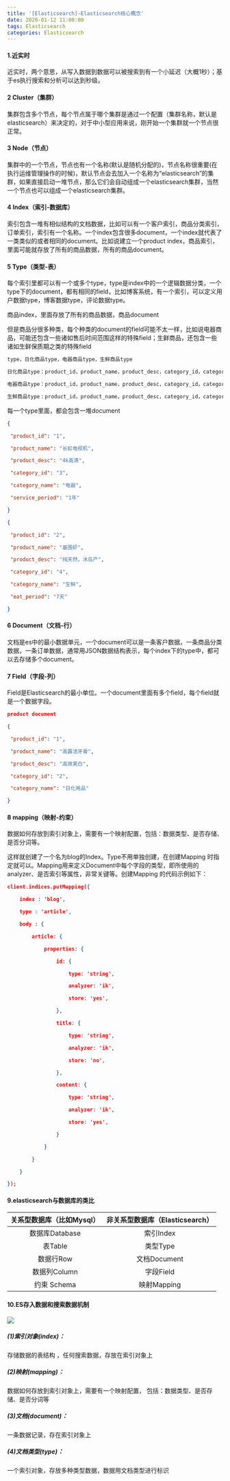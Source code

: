 ```yaml
---
title: '[Elasticsearch]-Elasticsearch核心概念'
date: 2020-01-12 11:00:00
tags: Elasticsearch
categories: Elasticsearch
---
```


#### 1.近实时

近实时，两个意思，从写入数据到数据可以被搜索到有一个小延迟（大概1秒）；基于es执行搜索和分析可以达到秒级。

#### 2 Cluster（集群）

集群包含多个节点，每个节点属于哪个集群是通过一个配置（集群名称，默认是elasticsearch）来决定的，对于中小型应用来说，刚开始一个集群就一个节点很正常。

#### 3 Node（节点）

集群中的一个节点，节点也有一个名称(默认是随机分配的)，节点名称很重要(在执行运维管理操作的时候)，默认节点会去加入一个名称为“elasticsearch”的集群，如果直接启动一堆节点，那么它们会自动组成一个elasticsearch集群，当然一个节点也可以组成一个elasticsearch集群。

#### 4 Index（索引-数据库）

索引包含一堆有相似结构的文档数据，比如可以有一个客户索引，商品分类索引，订单索引，索引有一个名称。一个index包含很多document，一个index就代表了一类类似的或者相同的document。比如说建立一个product index，商品索引，里面可能就存放了所有的商品数据，所有的商品document。

#### 5 Type（类型-表）

每个索引里都可以有一个或多个type，type是index中的一个逻辑数据分类，一个type下的document，都有相同的field，比如博客系统，有一个索引，可以定义用户数据type，博客数据type，评论数据type。

商品index，里面存放了所有的商品数据，商品document

但是商品分很多种类，每个种类的document的field可能不太一样，比如说电器商品，可能还包含一些诸如售后时间范围这样的特殊field；生鲜商品，还包含一些诸如生鲜保质期之类的特殊field
```txt
type，日化商品type，电器商品type，生鲜商品type

日化商品type：product_id，product_name，product_desc，category_id，category_name

电器商品type：product_id，product_name，product_desc，category_id，category_name，service_period

生鲜商品type：product_id，product_name，product_desc，category_id，category_name，eat_period
```
每一个type里面，都会包含一堆document
```json
{

 "product_id": "1",

 "product_name": "长虹电视机",

 "product_desc": "4k高清",

 "category_id": "3",

 "category_name": "电器",

 "service_period": "1年"

}

{

 "product_id": "2",

 "product_name": "基围虾",

 "product_desc": "纯天然，冰岛产",

 "category_id": "4",

 "category_name": "生鲜",

 "eat_period": "7天"

}
```
#### 6 Document（文档-行）

文档是es中的最小数据单元，一个document可以是一条客户数据，一条商品分类数据，一条订单数据，通常用JSON数据结构表示，每个index下的type中，都可以去存储多个document。

#### 7 Field（字段-列）

Field是Elasticsearch的最小单位。一个document里面有多个field，每个field就是一个数据字段。
```json
product document

{

 "product_id": "1",

 "product_name": "高露洁牙膏",

 "product_desc": "高效美白",

 "category_id": "2",

 "category_name": "日化用品"

}
```
#### 8 mapping（映射-约束）

数据如何存放到索引对象上，需要有一个映射配置，包括：数据类型、是否存储、是否分词等。

这样就创建了一个名为blog的Index。Type不用单独创建，在创建Mapping 时指定就可以。Mapping用来定义Document中每个字段的类型，即所使用的 analyzer、是否索引等属性，非常关键等。创建Mapping 的代码示例如下：
```json
client.indices.putMapping({

    index : 'blog',

    type : 'article',

    body : {

        article: {

            properties: {

                id: {

                    type: 'string',

                    analyzer: 'ik',

                    store: 'yes',

                },

                title: {

                    type: 'string',

                    analyzer: 'ik',

                    store: 'no',

                },

                content: {

                    type: 'string',

                    analyzer: 'ik',

                    store: 'yes',

                }

            }

        }

    }

});
```

#### 9.elasticsearch与数据库的类比

| 关系型数据库（比如Mysql）| 非关系型数据库（Elasticsearch）|
|:-:|:-:|
|数据库Database| 索引Index|
|表Table| 类型Type|
|数据行Row| 文档Document|
|数据列Column| 字段Field|
|约束 Schema| 映射Mapping|

#### 10.ES存入数据和搜索数据机制
![](https://imgconvert.csdnimg.cn/aHR0cHM6Ly91cGxvYWQtaW1hZ2VzLmppYW5zaHUuaW8vdXBsb2FkX2ltYWdlcy80MzkxNDA3LTkyZWUwNDViYWIzYWVkZDYucG5n?x-oss-process=image/format,png)
##### (1)索引对象(index)：
存储数据的表结构 ，任何搜索数据，存放在索引对象上 
##### (2)映射(mapping)：
数据如何存放到索引对象上，需要有一个映射配置， 包括：数据类型、是否存储、是否分词等
##### (3)文档(document)：
一条数据记录，存在索引对象上 
##### (4)文档类型(type)：
一个索引对象，存放多种类型数据，数据用文档类型进行标识
